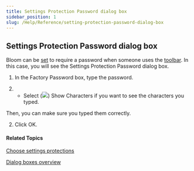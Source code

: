 ```yaml
---
title: Settings Protection Password dialog box
sidebar_position: 1
slug: /Help/Reference/setting-protection-password-dialog-box
---
```


## Settings Protection Password dialog box

Bloom can be [set](../../Tasks/Basic_tasks/Choose_settings_protections.md) to require a password when someone uses the [toolbar](../Toolbar/Collections_toolbar.md). In this case, you will see the Settings Protection Password dialog box.

1.  In the Factory Password box, type the password.
    

1.  -   Select (![](/ref-docs-assets/images/CheckedBox.PNG)) Show Characters if you want to see the characters you typed.
        

Then, you can make sure you typed them correctly.

2.  Click OK.
    

#### Related Topics

[Choose settings protections](../../Tasks/Basic_tasks/Choose_settings_protections.md)

[Dialog boxes overview](Dialog_boxes_overview.md)